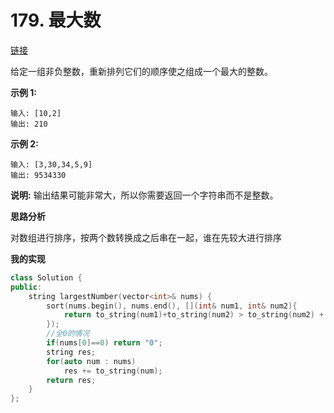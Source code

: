 # 179. 最大数

[链接](https://leetcode-cn.com/problems/largest-number/description/)

给定一组非负整数，重新排列它们的顺序使之组成一个最大的整数。

**示例 1:**

```
输入: [10,2]
输出: 210
```

**示例 2:**

```
输入: [3,30,34,5,9]
输出: 9534330
```

**说明:** 输出结果可能非常大，所以你需要返回一个字符串而不是整数。

**思路分析**

对数组进行排序，按两个数转换成之后串在一起，谁在先较大进行排序

**我的实现**

```c++
class Solution {
public:
    string largestNumber(vector<int>& nums) {
        sort(nums.begin(), nums.end(), [](int& num1, int& num2){
            return to_string(num1)+to_string(num2) > to_string(num2) + to_string(num1);
        });
        //全0的情况
        if(nums[0]==0) return "0";
        string res;
        for(auto num : nums)
            res += to_string(num);
        return res;
    }
};
```

